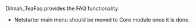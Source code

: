 Dilmah_TeaFaq provides the FAQ functionality
- Netstarter main menu should be moved to Core module once it is done.